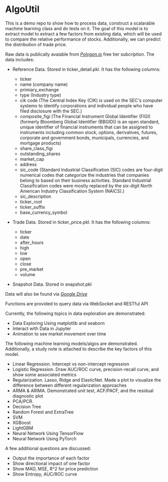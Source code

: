 # AlgoUtil

This is a demo repo to show how to process data, construct a scalarable machine learning class and do tests on it. The goal of this model is to extract model to extract a few factors from existing data, which will be used to compare the relative performance of stocks. Additionally, we can predict the distribution of trade price. 

Raw data is publically avaiable from *[Polygon.io](https://polygon.io/)* free tier subcription. The data includes: 
- Reference Data. Stored in ticker_detail.pkl. It has the following columns: 
    - ticker
    - name (company name)
    - primiary_exchange
    - type (Industry type)
    - cik code (The Central Index Key (CIK) is used on the SEC's computer systems to identify corporations and individual people who have filed disclosure with the SEC.)
    - composite_figi (The Financial Instrument Global Identifier (FIGI) (formerly Bloomberg Global Identifier (BBGID)) is an open standard, unique identifier of financial instruments that can be assigned to instruments including common stock, options, derivatives, futures, corporate and government bonds, municipals, currencies, and mortgage products)
    - share_class_figi
    - outstanding_shares
    - market_cap
    - address
    - sic_code (Standard Industrial Classification (SIC) codes are four-digit numerical codes that categorize the industries that companies belong to based on their business activities. Standard Industrial Classification codes were mostly replaced by the six-digit North American Industry Classification System (NAICS).)
    - sic_description
    - ticker_root
    - ticker_suffix
    - base_currency_symbol
    
- Trade Data. Stored in ticker_price.pkl. It has the following columns: 
    - ticker
    - date
    - after_hours
    - high
    - low
    - open
    - close
    - pre_market
    - volume
- Snapshot Data. Stored in snapshot.pkl

Data will also be found via *[Google Drive](https://drive.google.com/drive/folders/1MbLXsBuGxRpc2FpT7w4tRRhMNtzDj3RH?usp=sharing)*

Functions are provided to query data via WebSocket and RESTful API

Currently, the following topics in data exploration are demonstrated: 
- Data Exploring Using matplotlib and seaborn
- Interact with Data in Jupyter
- Animation to see market movement over time

The following machine learning models/algos are demonstrated. Additionally, a study note is attached to describe the key factors of this model.  
- Linear Regression. Intercept vs non-intercept regression
- Logistic Regression. Draw AUC/ROC curve, precision-recall curve, and show some associated metrics 
- Regularization. Lasso, Ridge and ElasticNet. Made a plot to visualize the difference between different regularization approaches
- ARMA & ARIMA. Demonstrated unit test, ACF/PACF, and the residual diagnostic plot
- PCA/PCR. 
- Decision Tree
- Random Forest and ExtraTree
- SVM
- XGBoost
- LightGBM
- Neural Network Using TensorFlow
- Neural Network Using PyTorch

A few additional questions are discussed: 
- Output the importance of each factor
- Show directional impact of one factor
- Show MAD, MSE, R^2 for price prediction
- Show Entropy, AUC/ROC curve
